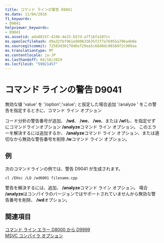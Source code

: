 ```yaml
---
title: コマンド ラインの警告 D9041
ms.date: 11/04/2016
f1_keywords:
- D9041
helpviewer_keywords:
- D9041
ms.assetid: ada8815f-4246-4e25-b57d-a7f16fa107cc
ms.openlocfilehash: d9a32fbf961e980633635f277a76955a706a4b0e
ms.sourcegitcommit: 72583d30170d6ef29ea5c6848dc00169f2c909aa
ms.translationtype: MT
ms.contentlocale: ja-JP
ms.lasthandoff: 04/18/2019
ms.locfileid: "59021457"
---
```

# <a name="command-line-warning-d9041"></a>コマンド ラインの警告 D9041

無効な値 'value' を '/option';'value'; と仮定した場合追加 '/analyze ' をこの警告を指定するときに、コマンド ライン オプション

コード分析の警告番号が追加、 **/wd**、 **/we**、 **/wo**、または **/wl**も、を指定せずにコマンドラインオプション **/analyze**コマンド ライン オプション。 このエラーを解決するには追加するか、 **/analyze**コマンド ライン オプション、または適切なから無効な警告番号を削除 **/w**コマンド ライン オプション。

## <a name="example"></a>例

次のコマンドラインの例では、警告 D9041 が生成されます。

```
cl /EHsc /LD /wd6001 filename.cpp
```

警告を解決するには、追加、 **/analyze**コマンド ライン オプション。 場合 **/analyze**はコンパイラのバージョンではサポートされていませんから無効な警告番号を削除、 **/wd**オプション。

## <a name="see-also"></a>関連項目

[コマンド ライン エラー D8000 から D9999](../../error-messages/tool-errors/command-line-errors-d8000-through-d9999.md)<br/>
[MSVC コンパイラ オプション](../../build/reference/compiler-options.md)